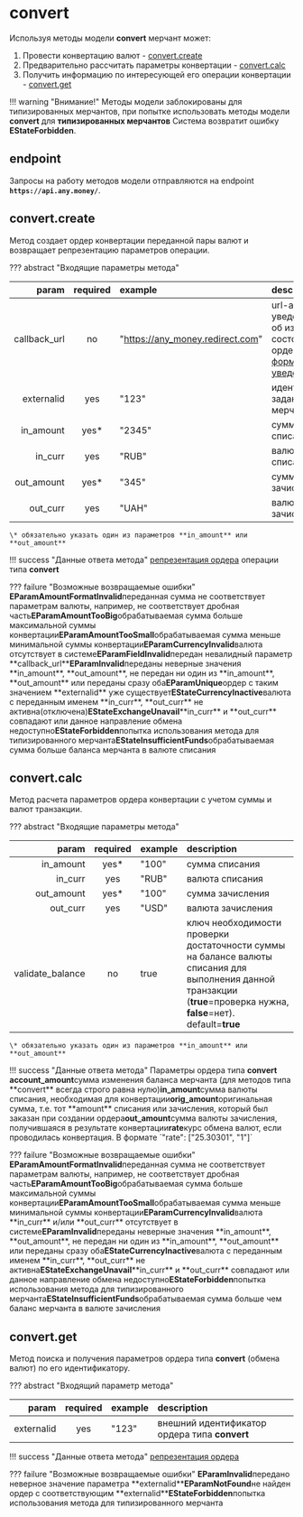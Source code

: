 # convert

Используя методы модели **convert** мерчант может:

1. Провести конвертацию валют - [convert.create](convert.md#convert_create)
2. Предварительно рассчитать параметры конвертации - [convert.calc](convert.md#convert_calc)
3. Получить информацию по интересующей его операции конвертации - [convert.get](convert.md#convert_get)

!!! warning "Внимание!" Методы модели заблокированы для типизированных мерчантов, при попытке использовать методы модели **convert** для **типизированных мерчантов** Система возвратит ошибку **EStateForbidden**.

## endpoint

Запросы на работу методов модели отправляются на endpoint **`https://api.any.money/`**.

## convert.create

Метод создает ордер конвертации переданной пары валют и возвращает репрезентацию параметров операции.

??? abstract "Входящие параметры метода"

| param | required | example | description |
| ---: | :---: | :--- | :--- |
| callback\_url | no | "[https://any\_money.redirect.com](https://any_money.redirect.com)" | url-адрес для уведомлений об изменении состояния ордера,  [формат уведомлений](add_order.md#order_repr) |
| externalid | yes | "123" | идентификатор, заданный мерчантом |
| in\_amount | yes\* | "2345" | сумма списания |
| in\_curr | yes | "RUB" | валюта списания |
| out\_amount | yes\* | "345" | сумма зачисления |
| out\_curr | yes | "UAH" | валюта зачисления |

```text
\* обязательно указать один из параметров **in_amount** или **out_amount**
```

!!! success "Данные ответа метода" [репрезентация ордера](add_order.md) операции типа **convert**

??? failure "Возможные возвращаемые ошибки" **EParamAmountFormatInvalid**переданная сумма не соответствует параметрам валюты, например, не соответствует дробная часть**EParamAmountTooBig**обрабатываемая сумма больше максимальной суммы конвертации**EParamAmountTooSmall**обрабатываемая сумма меньше минимальной суммы конвертации**EParamCurrencyInvalid**валюта отсутствует в системе**EParamFieldInvalid**передан невалидный параметр \*\*callback\_url\*\***EParamInvalid**переданы неверные значения \*\*in\_amount\*\*, \*\*out\_amount\*\*, не передан ни один из \*\*in\_amount\*\*, \*\*out\_amount\*\* или переданы сразу оба**EParamUnique**ордер с таким значением \*\*externalid\*\* уже существует**EStateCurrencyInactive**валюта с переданным именем \*\*in\_curr\*\*, \*\*out\_curr\*\* не активна\(отключена\)**EStateExchangeUnavail**\*\*in\_curr\*\* и \*\*out\_curr\*\* совпадают или данное направление обмена недоступно**EStateForbidden**попытка использования метода для типизированного мерчанта**EStateInsufficientFunds**обрабатываемая сумма больше баланса мерчанта в валюте списания

## convert.calc

Метод расчета параметров ордера конвертации с учетом суммы и валют транзакции.

??? abstract "Входящие параметры метода"

| param | required | example | description |
| ---: | :---: | :--- | :--- |
| in\_amount | yes\* | "100" | сумма списания |
| in\_curr | yes | "RUB" | валюта списания |
| out\_amount | yes\* | "100" | сумма зачисления |
| out\_curr | yes | "USD" | валюта зачисления |
| validate\_balance | no | true | ключ необходимости проверки достаточности суммы на балансе валюты списания для выполнения данной транзакции \(**true**=проверка нужна, **false**=нет\). default=**true** |

```text
\* обязательно указать один из параметров **in_amount** или **out_amount**
```

!!! success "Данные ответа метода" Параметры ордера типа **convert** **account\_amount**сумма изменения баланса мерчанта \(для методов типа \*\*convert\*\* всегда строго равна нулю\)**in\_amount**сумма валюты списания, необходимая для конвертации**orig\_amount**оригинальная сумма, т.е. тот \*\*amount\*\* списания или зачисления, который был заказан при создании ордера**out\_amount**сумма валюты зачисления, получившаяся в результате конвертации**rate**курс обмена валют, если проводилась конвертация. В формате \`"rate": \["25.30301", "1"\]\`

??? failure "Возможные возвращаемые ошибки" **EParamAmountFormatInvalid**переданная сумма не соответствует параметрам валюты, например, не соответствует дробная часть**EParamAmountTooBig**обрабатываемая сумма больше максимальной суммы конвертации**EParamAmountTooSmall**обрабатываемая сумма меньше минимальной суммы конвертации**EParamCurrencyInvalid**валюта \*\*in\_curr\*\* и/или \*\*out\_curr\*\* отсутствует в системе**EParamInvalid**переданы неверные значения \*\*in\_amount\*\*, \*\*out\_amount\*\*, не передан ни один из \*\*in\_amount\*\*, \*\*out\_amount\*\* или переданы сразу оба**EStateCurrencyInactive**валюта с переданным именем \*\*in\_curr\*\*, \*\*out\_curr\*\* не активна**EStateExchangeUnavail**\*\*in\_curr\*\* и \*\*out\_curr\*\* совпадают или данное направление обмена недоступно**EStateForbidden**попытка использования метода для типизированного мерчанта**EStateInsufficientFunds**обрабатываемая сумма больше чем баланс мерчанта в валюте зачисления

## convert.get

Метод поиска и получения параметров ордера типа **convert** \(обмена валют\) по его идентификатору.

??? abstract "Входящий параметр метода"

| param | required | example | description |
| ---: | :---: | :--- | :--- |
| externalid | yes | "123" | внешний идентификатор ордера типа **convert** |

!!! success "Данные ответа метода" [репрезентация ордера](add_order.md)

??? failure "Возможные возвращаемые ошибки" **EParamInvalid**передано неверное значение параметра \*\*externalid\*\***EParamNotFound**не найден ордер c соответствующим \*\*externalid\*\***EStateForbidden**попытка использования метода для типизированного мерчанта

